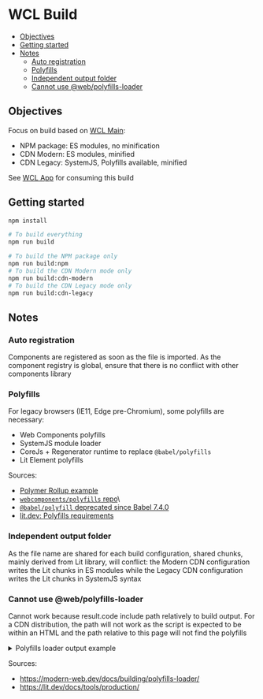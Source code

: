 # WCL Build <!-- omit in toc -->

- [Objectives](#objectives)
- [Getting started](#getting-started)
- [Notes](#notes)
  - [Auto registration](#auto-registration)
  - [Polyfills](#polyfills)
  - [Independent output folder](#independent-output-folder)
  - [Cannot use @web/polyfills-loader](#cannot-use-webpolyfills-loader)

## Objectives

Focus on build based on [WCL Main](https://github.com/Al-un/wc-lib/tree/master/medium/wcl-main):

- NPM package: ES modules, no minification
- CDN Modern: ES modules, minified
- CDN Legacy: SystemJS, Polyfills available, minified

See [WCL App](https://github.com/Al-un/wc-lib/tree/master/medium/wcl-app) for
consuming this build

## Getting started

```sh
npm install

# To build everything
npm run build

# To build the NPM package only
npm run build:npm
# To build the CDN Modern mode only
npm run build:cdn-modern
# To build the CDN Legacy mode only
npm run build:cdn-legacy
```

## Notes

### Auto registration

Components are registered as soon as the file is imported. As the component
registry is global, ensure that there is no conflict with other components
library

### Polyfills

For legacy browsers (IE11, Edge pre-Chromium), some polyfills are necessary:

- Web Components polyfills
- SystemJS module loader
- CoreJs + Regenerator runtime to replace `@babel/polyfills`
- Lit Element polyfills

Sources:

- [Polymer Rollup example](https://github.com/Polymer/shop/tree/rollup-examples-v2)
- [`webcomponents/polyfills` repo](https://github.com/Polymer/shop/tree/rollup-examples-v2)\
- [`@babel/polyfill` deprecated since Babel 7.4.0](https://babeljs.io/docs/en/babel-polyfill)
- [lit.dev: Polyfills requirements](https://lit.dev/docs/tools/requirements/#polyfills)

### Independent output folder

As the file name are shared for each build configuration, shared chunks,
mainly derived from Lit library, will conflict: the Modern CDN configuration
writes the Lit chunks in ES modules while the Legacy CDN configuration writes
the Lit chunks in SystemJS syntax

### Cannot use @web/polyfills-loader

Cannot work because result.code include path relatively to build output. For
a CDN distribution, the path will not work as the script is expected to be
within an HTML and the path relative to this page will not find the polyfills

<details>
<summary>Polyfills loader output example</summary>

```js
const { createPolyfillsLoader } = require('@web/polyfills-loader');

const result = createPolyfillsLoader({
  // see configuration above
});

// ----- output

const result = {
  code:
    '(function () {\n' +
    '  function polyfillsLoader() {\n' +
    '    function loadScript(src, type, attributes = []) {\n' +
    '      return new Promise(function (resolve) {\n' +
    "        var script = document.createElement('script');\n" +
    '\n' +
    '        function onLoaded() {\n' +
    '          if (script.parentElement) {\n' +
    '            script.parentElement.removeChild(script);\n' +
    '          }\n' +
    '\n' +
    '          resolve();\n' +
    '        }\n' +
    '\n' +
    '        script.src = src;\n' +
    '        script.onload = onLoaded;\n' +
    '        attributes.forEach(att => {\n' +
    '          script.setAttribute(att.name, att.value);\n' +
    '        });\n' +
    '\n' +
    '        script.onerror = function () {\n' +
    "          console.error('[polyfills-loader] failed to load: ' + src + ' check the network tab for HTTP status.');\n" +
    '          onLoaded();\n' +
    '        };\n' +
    '\n' +
    '        if (type) script.type = type;\n' +
    '        document.head.appendChild(script);\n' +
    '      });\n' +
    '    }\n' +
    '\n' +
    '    var polyfills = [];\n' +
    '\n' +
    "    if (!('noModule' in HTMLScriptElement.prototype)) {\n" +
    "      polyfills.push(loadScript('./polyfills/regenerator-runtime.de2e6a3a74a500cae72a3cab1a403efc.js'));\n" +
    '    }\n' +
    '\n' +
    "    if (!('fetch' in window)) {\n" +
    "      polyfills.push(loadScript('./polyfills/fetch.a1ad5fb96dc0cb61b9454244c9bd7fe6.js'));\n" +
    '    }\n' +
    '\n' +
    "    polyfills.push(loadScript('./polyfills/systemjs.b6ad53205d8657841448f9c91e83f589.js'));\n" +
    '\n' +
    "    if (!('attachShadow' in Element.prototype) || !('getRootNode' in Element.prototype) || window.ShadyDOM && window.ShadyDOM.force) {\n" +
    "      polyfills.push(loadScript('./polyfills/webcomponents.d7ffce1754011cfedff5f846f12e0c11.js'));\n" +
    '    }\n' +
    '\n' +
    "    if (!('noModule' in HTMLScriptElement.prototype) && 'getRootNode' in Element.prototype) {\n" +
    "      polyfills.push(loadScript('./polyfills/custom-elements-es5-adapter.3342b468203af1a14ca005e80d14148f.js'));\n" +
    '    }\n' +
    '\n' +
    "    if (!('attachShadow' in Element.prototype)) {\n" +
    "      polyfills.push(loadScript('./polyfills/lit-polyfill-support.f00e6d94b7cf31b9c79908b36cca6ca0.js'));\n" +
    '    }\n' +
    '\n' +
    '    function loadFiles() {}\n' +
    '\n' +
    '    if (polyfills.length) {\n' +
    '      Promise.all(polyfills).then(loadFiles);\n' +
    '    } else {\n' +
    '      loadFiles();\n' +
    '    }\n' +
    '  }\n' +
    '\n' +
    "  if (!('noModule' in HTMLScriptElement.prototype)) {\n" +
    "    var s = document.createElement('script');\n" +
    '\n' +
    '    function onLoaded() {\n' +
    '      document.head.removeChild(s);\n' +
    '      polyfillsLoader();\n' +
    '    }\n' +
    '\n' +
    '    s.src = "./polyfills/core-js.31303f7a12f5061f9c66e8d189aff2fa.js";\n' +
    '    s.onload = onLoaded;\n' +
    '\n' +
    '    s.onerror = function () {\n' +
    "      console.error('[polyfills-loader] failed to load: ' + s.src + ' check the network tab for HTTP status.');\n" +
    '      onLoaded();\n' +
    '    };\n' +
    '\n' +
    '    document.head.appendChild(s);\n' +
    '  } else {\n' +
    '    polyfillsLoader();\n' +
    '  }\n' +
    '})();',
  polyfillFiles: [
    {
      path: 'some path',
      name: 'some name',
      content: 'stuff',
    },
    // etc...
  ],
};
```

</details>

Sources:

- https://modern-web.dev/docs/building/polyfills-loader/
- https://lit.dev/docs/tools/production/
